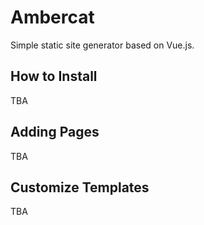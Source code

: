 # Ambercat

Simple static site generator based on Vue.js.

## How to Install

TBA

## Adding Pages

TBA

## Customize Templates

TBA
